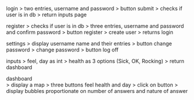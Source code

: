 login
    > two entries, username and password
    > button submit
    > checks if user is in db
    > return inputs page

register
    > checks if user is in db 
    > three entries, username and password and confirm password 
    > button register
    > create user 
    > returns login

settings
    > display username name and their entries 
    > button change password
    > change password
    > button log off

inputs
    > feel, day as int
    > health as 3 options (Sick, OK, Rocking)
    > return dashboard

dashboard  
    > display a map
    > three buttons feel health and day
    > click on button 
    > display bubbles proportionate on number of answers and nature of answer